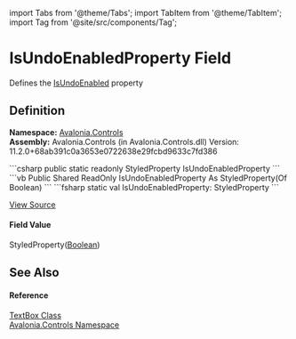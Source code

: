 import Tabs from '@theme/Tabs'; 
import TabItem from '@theme/TabItem'; 
import Tag from '@site/src/components/Tag'; 

# IsUndoEnabledProperty Field


Defines the <a href="P_Avalonia_Controls_TextBox_IsUndoEnabled">IsUndoEnabled</a> property



## Definition
**Namespace:** <a href="N_Avalonia_Controls">Avalonia.Controls</a>  
**Assembly:** Avalonia.Controls (in Avalonia.Controls.dll) Version: 11.2.0+68ab391c0a3653e0722638e29fcbd9633c7fd386

<Tabs groupId="api-code-preview">
<TabItem value="csharp" label="C#">
```csharp
public static readonly StyledProperty<bool> IsUndoEnabledProperty
```
</TabItem>
<TabItem value="vb" label="VB">
```vb
Public Shared ReadOnly IsUndoEnabledProperty As StyledProperty(Of Boolean)
```
</TabItem>
<TabItem value="fsharp" label="F#">
```fsharp
static val IsUndoEnabledProperty: StyledProperty<bool>
```
</TabItem>
</Tabs>



<a href="https://github.com/AvaloniaUI/Avalonia/tree/master/srcAvalonia.Controls/TextBox.cs" title="View the source code">View Source</a>



#### Field Value
StyledProperty(<a href="https://learn.microsoft.com/dotnet/api/system.boolean" target="_blank" rel="noopener noreferrer">Boolean</a>)

## See Also


#### Reference
<a href="T_Avalonia_Controls_TextBox">TextBox Class</a>  
<a href="N_Avalonia_Controls">Avalonia.Controls Namespace</a>  
